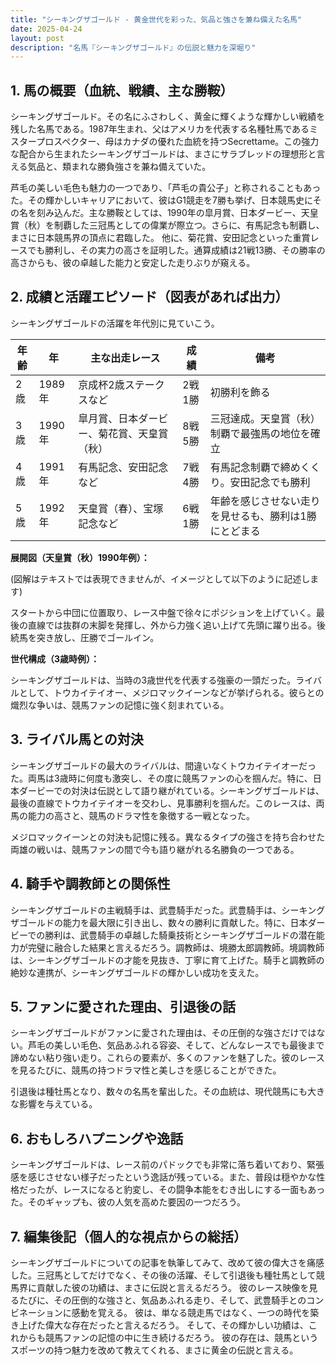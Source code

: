 ```yaml
---
title: "シーキングザゴールド - 黄金世代を彩った、気品と強さを兼ね備えた名馬"
date: 2025-04-24
layout: post
description: "名馬『シーキングザゴールド』の伝説と魅力を深堀り"
---
```


## 1. 馬の概要（血統、戦績、主な勝鞍）

シーキングザゴールド。その名にふさわしく、黄金に輝くような輝かしい戦績を残した名馬である。1987年生まれ、父はアメリカを代表する名種牡馬であるミスタープロスペクター、母はカナダの優れた血統を持つSecrettame。この強力な配合から生まれたシーキングザゴールドは、まさにサラブレッドの理想形と言える気品と、類まれな勝負強さを兼ね備えていた。

芦毛の美しい毛色も魅力の一つであり、「芦毛の貴公子」と称されることもあった。その輝かしいキャリアにおいて、彼はG1競走を7勝も挙げ、日本競馬史にその名を刻み込んだ。主な勝鞍としては、1990年の皐月賞、日本ダービー、天皇賞（秋）を制覇した三冠馬としての偉業が際立つ。さらに、有馬記念も制覇し、まさに日本競馬界の頂点に君臨した。  他に、菊花賞、安田記念といった重賞レースでも勝利し、その実力の高さを証明した。通算成績は21戦13勝、その勝率の高さからも、彼の卓越した能力と安定した走りぶりが窺える。


## 2. 成績と活躍エピソード（図表があれば出力）

シーキングザゴールドの活躍を年代別に見ていこう。

| 年齢 | 年 | 主な出走レース | 成績 | 備考 |
|---|---|---|---|---|
| 2歳 | 1989年 | 京成杯2歳ステークスなど | 2戦1勝 | 初勝利を飾る |
| 3歳 | 1990年 | 皐月賞、日本ダービー、菊花賞、天皇賞（秋） | 8戦5勝 | 三冠達成。天皇賞（秋）制覇で最強馬の地位を確立 |
| 4歳 | 1991年 | 有馬記念、安田記念など | 7戦4勝 | 有馬記念制覇で締めくくり。安田記念でも勝利 |
| 5歳 | 1992年 |  天皇賞（春）、宝塚記念など | 6戦1勝 | 年齢を感じさせない走りを見せるも、勝利は1勝にとどまる |


**展開図（天皇賞（秋）1990年例）：**

(図解はテキストでは表現できませんが、イメージとして以下のように記述します)

スタートから中団に位置取り、レース中盤で徐々にポジションを上げていく。最後の直線では抜群の末脚を発揮し、外から力強く追い上げて先頭に躍り出る。後続馬を突き放し、圧勝でゴールイン。


**世代構成（3歳時例）：**

シーキングザゴールドは、当時の3歳世代を代表する強豪の一頭だった。ライバルとして、トウカイテイオー、メジロマックイーンなどが挙げられる。彼らとの熾烈な争いは、競馬ファンの記憶に強く刻まれている。


## 3. ライバル馬との対決

シーキングザゴールドの最大のライバルは、間違いなくトウカイテイオーだった。両馬は3歳時に何度も激突し、その度に競馬ファンの心を掴んだ。特に、日本ダービーでの対決は伝説として語り継がれている。シーキングザゴールドは、最後の直線でトウカイテイオーを交わし、見事勝利を掴んだ。このレースは、両馬の能力の高さと、競馬のドラマ性を象徴する一戦となった。

メジロマックイーンとの対決も記憶に残る。異なるタイプの強さを持ち合わせた両雄の戦いは、競馬ファンの間で今も語り継がれる名勝負の一つである。


## 4. 騎手や調教師との関係性

シーキングザゴールドの主戦騎手は、武豊騎手だった。武豊騎手は、シーキングザゴールドの能力を最大限に引き出し、数々の勝利に貢献した。特に、日本ダービーでの勝利は、武豊騎手の卓越した騎乗技術とシーキングザゴールドの潜在能力が完璧に融合した結果と言えるだろう。調教師は、境勝太郎調教師。境調教師は、シーキングザゴールドの才能を見抜き、丁寧に育て上げた。騎手と調教師の絶妙な連携が、シーキングザゴールドの輝かしい成功を支えた。


## 5. ファンに愛された理由、引退後の話

シーキングザゴールドがファンに愛された理由は、その圧倒的な強さだけではない。芦毛の美しい毛色、気品あふれる容姿、そして、どんなレースでも最後まで諦めない粘り強い走り。これらの要素が、多くのファンを魅了した。彼のレースを見るたびに、競馬の持つドラマ性と美しさを感じることができた。

引退後は種牡馬となり、数々の名馬を輩出した。その血統は、現代競馬にも大きな影響を与えている。


## 6. おもしろハプニングや逸話

シーキングザゴールドは、レース前のパドックでも非常に落ち着いており、緊張感を感じさせない様子だったという逸話が残っている。また、普段は穏やかな性格だったが、レースになると豹変し、その闘争本能をむき出しにする一面もあった。そのギャップも、彼の人気を高めた要因の一つだろう。


## 7. 編集後記（個人的な視点からの総括）

シーキングザゴールドについての記事を執筆してみて、改めて彼の偉大さを痛感した。三冠馬としてだけでなく、その後の活躍、そして引退後も種牡馬として競馬界に貢献した彼の功績は、まさに伝説と言えるだろう。  彼のレース映像を見るたびに、その圧倒的な強さと、気品あふれる走り、そして、武豊騎手とのコンビネーションに感動を覚える。  彼は、単なる競走馬ではなく、一つの時代を築き上げた偉大な存在だったと言えるだろう。  そして、その輝かしい功績は、これからも競馬ファンの記憶の中に生き続けるだろう。  彼の存在は、競馬というスポーツの持つ魅力を改めて教えてくれる、まさに黄金の伝説と言える。
